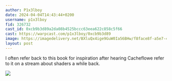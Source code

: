 ```yaml
---
author: P1x3lboy
date: 2024-04-04T14:43:44+0200
username: p1x3lboy
fid: 326732
cast_id: 0xcb9b3d89a2da08b4525bccc63eea622c858c5f66
cast: https://warpcast.com/p1x3lboy/0xcb9b3d89
image: https://imagedelivery.net/BXluQx4ige9GuW0Ia56BHw/f8face8f-a5e7-4cc5-ad61-28fda9ba1b00/original
layout: post
---
```

I often refer back to this book for inspiration after hearing Cacheflowe refer to it on a stream about shaders a while back.  

![](https://imagedelivery.net/BXluQx4ige9GuW0Ia56BHw/f8face8f-a5e7-4cc5-ad61-28fda9ba1b00/original)
